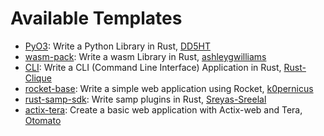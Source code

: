 # Available Templates

- [PyO3]: Write a Python Library in Rust, [DD5HT]
- [wasm-pack]: Write a wasm Library in Rust, [ashleygwilliams]
- [CLI]: Write a CLI (Command Line Interface) Application in Rust, [Rust-Clique]
- [rocket-base]: Write a simple web application using Rocket, [k0pernicus]
- [rust-samp-sdk]: Write samp plugins in Rust, [Sreyas-Sreelal]
- [actix-tera]: Create a basic web application with Actix-web and Tera, [Otomato]

[PyO3]: https://github.com/DD5HT/pyo3-template
[DD5HT]: https://github.com/DD5HT
[wasm-pack]: https://github.com/rustwasm/wasm-pack-template
[ashleygwilliams]: https://github.com/ashleygwilliams
[CLI]: https://github.com/rust-clique/cli-template
[Rust-Clique]: https://github.com/rust-clique
[rocket-base]: https://github.com/k0pernicus/cargo-template-rocket-base
[k0pernicus]: https://github.com/k0pernicus
[rust-samp-sdk]: https://github.com/Sreyas-Sreelal/rs-plugin-boilerplate
[Sreyas-Sreelal]: https://github.com/sreyas-sreelal
[actix-tera]: https://github.com/otomato-gh/cargo-template-actix-tera
[Otomato]: https://github.com/otomato-gh
